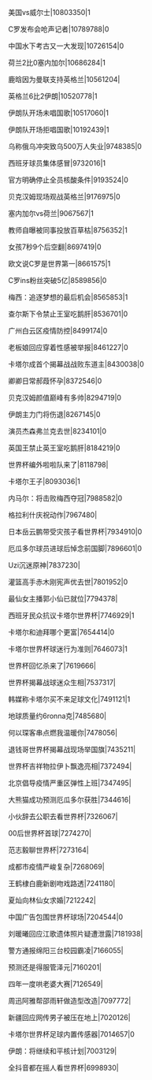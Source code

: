美国vs威尔士|10803350|1

C罗发布会呛声记者|10789788|0

中国水下考古又一大发现|10726154|0

荷兰2比0塞内加尔|10686284|1

鹿晗因为曼联支持英格兰|10561204|

英格兰6比2伊朗|10520778|1

伊朗队开场未唱国歌|10517060|1

伊朗队开场拒唱国歌|10192439|1

乌称俄乌冲突致乌500万人失业|9748385|0

西班牙球员集体感冒|9732016|1

官方明确停止全员核酸条件|9193524|0

贝克汉姆现场观战英格兰|9176975|0

塞内加尔vs荷兰|9067567|1

教师自曝被同事投放百草枯|8756352|1

女孩7秒9个后空翻|8697419|0

欧文说C罗是世界第一|8661575|1

C罗ins粉丝突破5亿|8589856|0

梅西：追逐梦想的最后机会|8565853|1

查尔斯下令禁止王室吃鹅肝|8536701|0

广州白云区疫情防控|8499174|0

老板娘回应穿着性感被举报|8461227|0

卡塔尔成首个揭幕战战败东道主|8430038|0

卿卿日常郝葭怀孕|8372546|0

贝克汉姆颜值巅峰有多帅|8294719|0

伊朗主力门将伤退|8267145|0

演员杰森弗兰克去世|8234101|0

英国王禁止英王室吃鹅肝|8184219|0

世界杯编外啦啦队来了|8118798|

卡塔尔王子|8093036|1

内马尔：将击败梅西夺冠|7988582|0

格拉利什庆祝动作|7967480|

日本岳云鹏带受灾孩子看世界杯|7934910|0

厄瓜多尔球员进球后悼念前国脚|7896601|0

Uzi沉迷原神|7837230|

灌篮高手赤木刚宪声优去世|7801952|0

最仙女主播郭小仙已就位|7794378|

西班牙民众抗议卡塔尔世界杯|7746929|1

卡塔尔和迪拜哪个更富|7654414|0

卡塔尔世界杯球迷行为准则|7646073|1

世界杯回忆杀来了|7619666|

世界杯揭幕战球迷众生相|7537317|

韩媒称卡塔尔买不来足球文化|7491121|1

地球质量约6ronna克|7485680|

何以琛客串点燃我温暖你|7478056|

退钱哥世界杯揭幕战现场举国旗|7435211|

世界杯吉祥物拉伊卜飘逸亮相|7372494|

北京倡导疫情严重区弹性上班|7347495|

大熊猫成功预测厄瓜多尔获胜|7344616|

小伙辞去公职去看世界杯|7326067|

00后世界杯首球|7274270|

范志毅聊世界杯|7273164|

成都市疫情严峻复杂|7268069|

王鹤棣白鹿新剧吻戏路透|7241180|

夏灿向林仙女求婚|7212242|

中国广告包围世界杯球场|7204544|0

刘暖曦回应江歌遗体照片疑遭泄露|7181938|

警方通报绵阳三台校园霸凌|7166055|

预测还是得服管泽元|7160201|

四年一度哄老婆大赛|7126549|

周迅阿雅帮邵雨轩做造型改造|7097772|

新疆回应网传男子被压在地上|7020126|

卡塔尔世界杯足球内置传感器|7014657|0

伊朗：将继续和平核计划|7003129|

全抖音都在摇人看世界杯|6998930|

